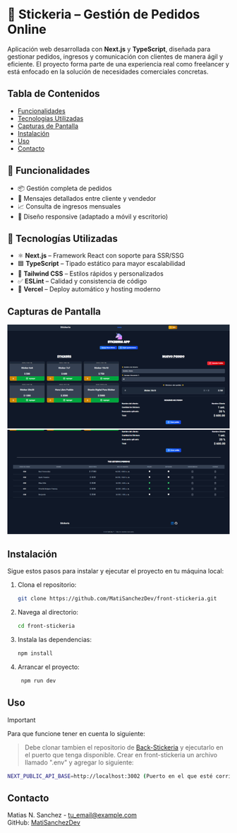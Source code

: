 # 🧾 Stickeria – Gestión de Pedidos Online

Aplicación web desarrollada con **Next.js** y **TypeScript**, diseñada para gestionar pedidos, ingresos y comunicación con clientes de manera ágil y eficiente. El proyecto forma parte de una experiencia real como freelancer y está enfocado en la solución de necesidades comerciales concretas.

## Tabla de Contenidos
- [Funcionalidades](#funcionalidades)
- [Tecnologias Utilizadas](#tecnologias-utilizadas)
- [Capturas de Pantalla](#capturas-de-pantalla)
- [Instalación](#instalación)
- [Uso](#uso)
- [Contacto](#contacto)

## 🧩 Funcionalidades

- 📦 Gestión completa de pedidos
- 💬 Mensajes detallados entre cliente y vendedor
- 📈 Consulta de ingresos mensuales
- 📱 Diseño responsive (adaptado a móvil y escritorio)

## 🚀 Tecnologías Utilizadas

- ⚛️ **Next.js** – Framework React con soporte para SSR/SSG
- 🟦 **TypeScript** – Tipado estático para mayor escalabilidad
- 🎨 **Tailwind CSS** – Estilos rápidos y personalizados
- ✅ **ESLint** – Calidad y consistencia de código
- 🔧 **Vercel** – Deploy automático y hosting moderno


## Capturas de Pantalla
![Pantalla 1](https://github.com/MatiSanchezDev/front-stickeria/blob/main/ejemplo1.png?raw=true)
![Pantalla 2](https://github.com/MatiSanchezDev/front-stickeria/blob/main/ejemplo2.png?raw=true)

## Instalación
Sigue estos pasos para instalar y ejecutar el proyecto en tu máquina local:

1. Clona el repositorio:
   ```bash
   git clone https://github.com/MatiSanchezDev/front-stickeria.git
2. Navega al directorio:
    ```bash
    cd front-stickeria
3. Instala las dependencias:
    ```bash
    npm install
4. Arrancar el proyecto:
   ```bash
    npm run dev
   ```
## Uso
>[!IMPORTANT]
> Para que funcione tener en cuenta lo siguiente:

> Debe clonar tambien el repositorio de [Back-Stickeria](https://github.com/MatiSanchezDev/back-stickeria) y ejecutarlo en el puerto que tenga disponible.
> Crear en front-stickeria un archivo llamado ".env" y agregar lo siguiente:

   ```bash
   NEXT_PUBLIC_API_BASE=http://localhost:3002 (Puerto en el que esté corriendo tu backend)
   ```
## Contacto
Matias N. Sanchez - [tu_email@example.com](mailto:tu_email@example.com)  
GitHub: [MatiSanchezDev](https://github.com/MatiSanchezDev)
